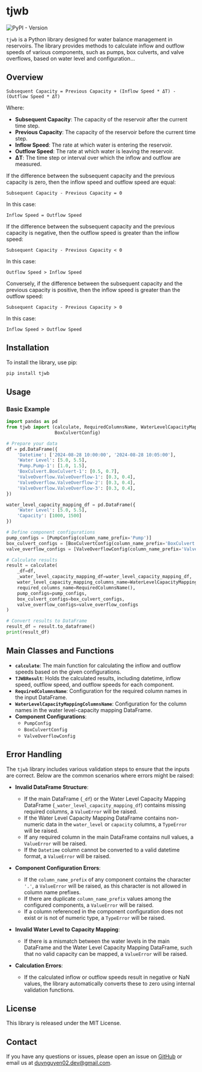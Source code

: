 # tjwb
![PyPI - Version](https://img.shields.io/pypi/v/tjwb)

`tjwb` is a Python library designed for water balance management in reservoirs. The library provides methods to
calculate inflow and outflow speeds of various components, such as pumps, box culverts, and valve overflows, based on water level and configuration...

## Overview

```
Subsequent Capacity = Previous Capacity + (Inflow Speed * ΔT) - (Outflow Speed * ΔT)
```

Where:

- **Subsequent Capacity**: The capacity of the reservoir after the current time step.
- **Previous Capacity**: The capacity of the reservoir before the current time step.
- **Inflow Speed**: The rate at which water is entering the reservoir.
- **Outflow Speed**: The rate at which water is leaving the reservoir.
- **ΔT**: The time step or interval over which the inflow and outflow are measured.

If the difference between the subsequent capacity and the previous capacity is zero, then the inflow speed and outflow speed
are equal:

```
Subsequent Capacity - Previous Capacity = 0
```

In this case:

```
Inflow Speed = Outflow Speed
```

If the difference between the subsequent capacity and the previous capacity is negative, then the outflow speed is greater
than the inflow speed:

```
Subsequent Capacity - Previous Capacity < 0
```

In this case:

```
Outflow Speed > Inflow Speed
```

Conversely, if the difference between the subsequent capacity and the previous capacity is positive, then the inflow speed
is greater than the outflow speed:

```
Subsequent Capacity - Previous Capacity > 0
```

In this case:

```
Inflow Speed > Outflow Speed
```

## Installation

To install the library, use pip:

```bash
pip install tjwb
```

## Usage

### Basic Example

```python
import pandas as pd
from tjwb import (calculate, RequiredColumnsName, WaterLevelCapacityMappingColumnsName, PumpConfig, ValveOverflowConfig,
                  BoxCulvertConfig)

# Prepare your data
df = pd.DataFrame({
    'Datetime': ['2024-08-28 10:00:00', '2024-08-28 10:05:00'],
    'Water Level': [5.0, 5.5],
    'Pump.Pump-1': [1.0, 1.5],
    'BoxCulvert.BoxCulvert-1': [0.5, 0.7],
    'ValveOverflow.ValveOverflow-1': [0.3, 0.4],
    'ValveOverflow.ValveOverflow-2': [0.3, 0.4],
    'ValveOverflow.ValveOverflow-3': [0.3, 0.4],
})

water_level_capacity_mapping_df = pd.DataFrame({
    'Water Level': [5.0, 5.5],
    'Capacity': [1000, 1500]
})

# Define component configurations
pump_configs = [PumpConfig(column_name_prefix='Pump')]
box_culvert_configs = [BoxCulvertConfig(column_name_prefix='BoxCulvert', elevation=2.0, height=1.0)]
valve_overflow_configs = [ValveOverflowConfig(column_name_prefix='ValveOverflow', elevation=1.5, height=0.5)]

# Calculate results
result = calculate(
    _df=df,
    _water_level_capacity_mapping_df=water_level_capacity_mapping_df,
    water_level_capacity_mapping_columns_name=WaterLevelCapacityMappingColumnsName(),
    required_columns_name=RequiredColumnsName(),
    pump_configs=pump_configs,
    box_culvert_configs=box_culvert_configs,
    valve_overflow_configs=valve_overflow_configs
)

# Convert results to DataFrame
result_df = result.to_dataframe()
print(result_df)
```

## Main Classes and Functions

- **`calculate`**: The main function for calculating the inflow and outflow speeds based on the given configurations.
- **`TJWBResult`**: Holds the calculated results, including datetime, inflow speed, outflow speed, and outflow speeds for each
  component.
- **`RequiredColumnsName`**: Configuration for the required column names in the input DataFrame.
- **`WaterLevelCapacityMappingColumnsName`**: Configuration for the column names in the water level-capacity mapping
  DataFrame.
- **Component Configurations**:
    - `PumpConfig`
    - `BoxCulvertConfig`
    - `ValveOverflowConfig`

## Error Handling

The `tjwb` library includes various validation steps to ensure that the inputs are correct. Below are the common
scenarios where errors might be raised:

- **Invalid DataFrame Structure**:
    - If the main DataFrame (`_df`) or the Water Level Capacity Mapping DataFrame (`_water_level_capacity_mapping_df`)
      contains missing required columns, a `ValueError` will be raised.
    - If the Water Level Capacity Mapping DataFrame contains non-numeric data in the `water_level` or `capacity`
      columns, a `TypeError` will be raised.
    - If any required column in the main DataFrame contains null values, a `ValueError` will be raised.
    - If the `Datetime` column cannot be converted to a valid datetime format, a `ValueError` will be raised.

- **Component Configuration Errors**:
    - If the `column_name_prefix` of any component contains the character `'.'`, a `ValueError` will be raised, as this
      character is not allowed in column name prefixes.
    - If there are duplicate `column_name_prefix` values among the configured components, a `ValueError` will be raised.
    - If a column referenced in the component configuration does not exist or is not of numeric type, a `TypeError` will
      be raised.

- **Invalid Water Level to Capacity Mapping**:
    - If there is a mismatch between the water levels in the main DataFrame and the Water Level Capacity Mapping
      DataFrame, such that no valid capacity can be mapped, a `ValueError` will be raised.

- **Calculation Errors**:
    - If the calculated inflow or outflow speeds result in negative or NaN values, the library automatically converts
      these to zero using internal validation functions.

## License

This library is released under the MIT License.

## Contact

If you have any questions or issues, please open an issue on [GitHub](https://github.com/duynguyen02/tjwb/issues) or
email us at [duynguyen02.dev@gmail.com](mailto:duynguyen02.dev@gmail.com).
